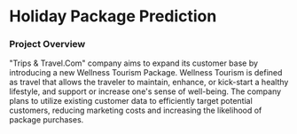 # Holiday Package Prediction

### Project Overview

"Trips & Travel.Com" company aims to expand its customer base by introducing a new Wellness Tourism Package. Wellness Tourism is defined as travel that allows the traveler to maintain, enhance, or kick-start a healthy lifestyle, and support or increase one's sense of well-being. The company plans to utilize existing customer data to efficiently target potential customers, reducing marketing costs and increasing the likelihood of package purchases.


